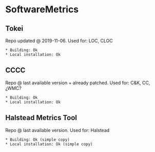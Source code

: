 # SoftwareMetrics

## Tokei
Repo updated @ 2019-11-06.
Used for: LOC, CLOC

    * Building: Ok
    * Local installation: Ok


## CCCC
Repo @ last available version + already patched.
Used for: C&K, CC, ¿WMC?

    * Building: Ok
    * Local installation: Ok


## Halstead Metrics Tool
Repo @ last available version.
Used for: Halstead

    * Building:	Ok (simple copy)
    * Local installation: Ok (simple copy)
